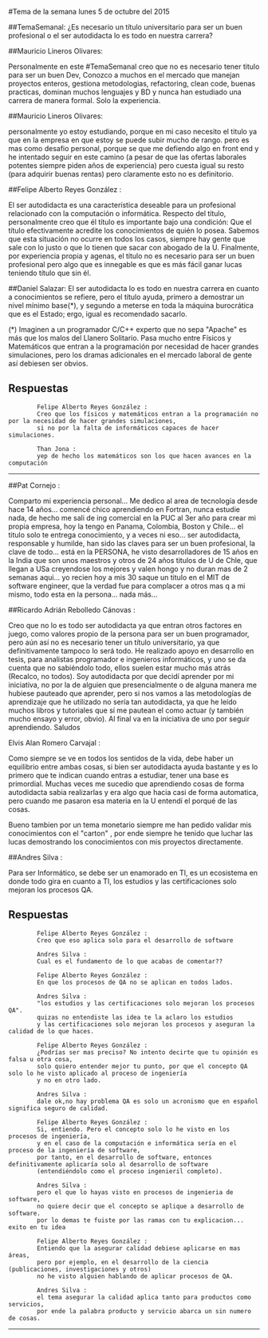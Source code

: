 #Tema de la semana lunes 5 de octubre del 2015

##TemaSemanal: ¿Es necesario un título universitario para ser un buen profesional o el ser autodidacta lo es todo en nuestra carrera?

##Mauricio Lineros Olivares:

Personalmente en este #TemaSemanal creo que no es necesario tener titulo para ser un buen Dev,
Conozco a muchos en el mercado que manejan proyectos enteros, gestiona metodologias, refactoring,
clean code, buenas practicas, dominan muchos lenguajes y BD y nunca han estudiado una carrera de manera formal.
Solo la experiencia.

##Mauricio Lineros Olivares:

personalmente yo estoy estudiando, porque en mi caso necesito el titulo ya que en la empresa en que estoy
se puede subir mucho de rango. pero es mas como desafio personal, porque se que me defiendo algo en front end
y he intentado seguir en este camino (a pesar de que las ofertas laborales potentes siempre piden años de experiencia)
pero cuesta igual su resto (para adquirir buenas rentas) pero claramente esto no es definitorio.

##Felipe Alberto Reyes González :

El ser autodidacta es una característica deseable para un profesional relacionado con la computación o informática.
Respecto del título, personalmente creo que él título es importante bajo una condición: Que el título efectivamente
acredite los conocimientos de quién lo posea. Sabemos que esta situación no ocurre en todos los casos, siempre hay gente
que sale con lo justo o que lo tienen que sacar con abogado de la U. Finalmente, por experiencia propia y agenas,
el título no es necesario para ser un buen profesional pero algo que es innegable es que es más fácil ganar lucas teniendo
título que sin él.

##Daniel Salazar:
El ser autodidacta lo es todo en nuestra carrera en cuanto a conocimientos se refiere,
pero el título ayuda, primero a demostrar un nivel mínimo base(*), y segundo a meterse en toda la máquina burocrática
que es el Estado; ergo, igual es recomendado sacarlo.

(*) Imaginen a un programador C/C++ experto que no sepa "Apache" es más que los malos del Llanero Solitario.
Pasa mucho entre Físicos y Matemáticos que entran a la programación por necesidad de hacer grandes simulaciones,
pero los dramas adicionales en el mercado laboral de gente así debiesen ser obvios.

Respuestas
 -----------------------------------------------------------------------------------------------------------------------
            Felipe Alberto Reyes González :
            Creo que los físicos y matemáticos entran a la programación no por la necesidad de hacer grandes simulaciones,
            si no por la falta de informáticos capaces de hacer simulaciones.

            Than Jona :
            yep de hecho los matemáticos son los que hacen avances en la computación

 -----------------------------------------------------------------------------------------------------------------------


##Pat Cornejo :

Comparto mi experiencia personal... Me dedico al area de tecnología desde hace 14 años... comencé chico aprendiendo
en Fortran, nunca estudie nada, de hecho me sali de ing comercial en la PUC al 3er año para crear mi propia empresa,
hoy la tengo en Panama, Colombia, Boston y Chile... el titulo solo te entrega conocimiento, y a veces ni eso...
ser autodidacta, responsable y humilde, han sido las claves para ser un buen profesional, la clave de todo...
está en la PERSONA, he visto desarrolladores de 15 años en la India que son unos maestros y otros de 24 años
titulos de U de Chle, que llegan a USa creyendose los mejores y valen hongo y no duran mas de 2 semanas aqui...
yo recien hoy a mis 30 saque un titulo en el MIT de software engineer, que la verdad fue para complacer a otros
mas q a mi mismo, todo esta en la persona... nada más...



##Ricardo Adrián Rebolledo Cánovas :

Creo que no lo es todo ser autodidacta ya que entran otros factores en juego, como valores propio de la persona
para ser un buen programador, pero aún así no es necesario tener un título universitario, ya que definitivamente
tampoco lo será todo. He realizado apoyo en desarrollo en tesis, para analistas programador e ingenieros informáticos,
y uno se da cuenta que no sabiéndolo todo, ellos suelen estar mucho más atrás (Recalco, no todos).
Soy autodidacta por que decidí aprender por mi iniciativa, no por la de alguien que presencialmente o de alguna manera
me hubiese pauteado que aprender, pero si nos vamos a las metodologías de aprendizaje que he utilizado no sería tan
autodidacta, ya que he leído muchos libros y tutoriales que sí me pautean el como actuar (y también mucho ensayo y error,
obvio). Al final va en la iniciativa de uno por seguir aprendiendo. Saludos

Elvis Alan Romero Carvajal :

Como siempre se ve en todos los sentidos de la vida, debe haber un equilibrio entre ambas cosas,
si bien ser autodidacta ayuda bastante y es lo primero que te indican cuando entras a estudiar,
tener una base es primordial. Muchas veces me sucedio que aprendiendo cosas de forma autodidacta sabia realizarlas
y era algo que hacia casi de forma automatica, pero cuando me pasaron esa materia en la U entendí el porqué de las cosas.

Bueno tambien por un tema monetario siempre me han pedido validar mis conocimientos con el "carton" ,
por ende siempre he tenido que luchar las lucas demostrando los conocimientos con mis proyectos directamente.


##Andres Silva :

Para ser Informático, se debe ser un enamorado en TI, es un ecosistema en donde todo gira en cuanto a TI,
los estudios y las certificaciones solo mejoran los procesos QA.


Respuestas
 -----------------------------------------------------------------------------------------------------------------------
            Felipe Alberto Reyes González :
            Creo que eso aplica solo para el desarrollo de software

            Andres Silva :
            Cual es el fundamento de lo que acabas de comentar??

            Felipe Alberto Reyes González :
            En que los procesos de QA no se aplican en todos lados.

            Andres Silva :
            "los estudios y las certificaciones solo mejoran los procesos QA".
            quizas no entendiste las idea te la aclaro los estudios
            y las certificaciones solo mejoran los procesos y aseguran la calidad de lo que haces.

            Felipe Alberto Reyes González :
            ¿Podrías ser mas preciso? No intento decirte que tu opinión es falsa u otra cosa,
            solo quiero entender mejor tu punto, por que el concepto QA solo lo he visto aplicado al proceso de ingeniería
            y no en otro lado.

            Andres Silva :
            dale ok,no hay problema QA es solo un acronismo que en español significa seguro de calidad.

            Felipe Alberto Reyes González :
            Si, entiendo. Pero el concepto solo lo he visto en los procesos de ingeniería,
            y en el caso de la computación e informática sería en el proceso de la ingeniería de software,
            por tanto, en el desarrollo de software, entonces definitivamente aplicaría solo al desarrollo de software
            (entendiéndolo como el proceso ingenieril completo).

            Andres Silva :
            pero el que lo hayas visto en procesos de ingenieria de software,
            no quiere decir que el concepto se aplique a desarrollo de software.
            por lo demas te fuiste por las ramas con tu explicacion... exito en tu idea

            Felipe Alberto Reyes González :
            Entiendo que la asegurar calidad debiese aplicarse en mas áreas,
            pero por ejemplo, en el desarrollo de la ciencia (publicaciones, investigaciones y otros)
            no he visto alguien hablando de aplicar procesos de QA.

            Andres Silva :
            el tema asegurar la calidad aplica tanto para productos como servicios,
            por ende la palabra producto y servicio abarca un sin numero de cosas.

 -----------------------------------------------------------------------------------------------------------------------
